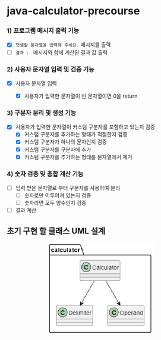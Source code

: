 # java-calculator-precourse

### 1) 프로그램 메시지 출력 기능

- [x] `덧셈할 문자열을 입력해 주세요.` 메시지를 출력
- [ ] `결과 : ` 메시지와 함께 계산된 결과 값 출력

### 2) 사용자 문자열 입력 및 검증 기능

- [x] 사용자 문자열 입력
    - [x] 사용자가 입력한 문자열이 빈 문자열이면 0을 return


### 3) 구분자 분리 및 생성 기능

- [x] 사용자가 입력한 문자열이 커스텀 구분자를 포함하고 있는지 검증
    - [x] 커스텀 구분자를 추가하는 형태가 적절한지 검증
    - [x] 커스텀 구분자가 하나의 문자인지 검증
    - [x] 커스텀 구분자를 구분자에 추가
    - [x] 커스텀 구분자를 추가하는 형태를 문자열에서 제거

### 4) 숫자 검증 및 총합 계산 기능

-[ ] 입력 받은 문자열로 부터 구분자를 사용하여 분리
    - [ ] 숫자로만 이루어져 있는지 검증
    - [ ] 숫자라면 모두 양수인지 검증
-[ ] 결과 계산

## 초기 구현 할 클래스 UML 설계

<p align="center">
  <img src="Initial Design UML.png" alt="Initial Design UML">
</p>